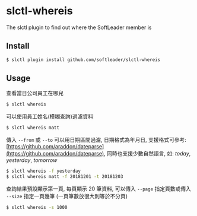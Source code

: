 # slctl-whereis


The slctl plugin to find out where the SoftLeader member is

## Install

```sh
$ slctl plugin install github.com/softleader/slctl-whereis
```

## Usage

查看當日公司員工在哪兒

```sh
$ slctl whereis
```

可以使用員工姓名(模糊查詢)過濾資料

```sh
$ slctl whereis matt
```

傳入 `--from` 或 `--to` 可以用日期區間過濾, 日期格式為年月日, 支援格式可參考: [https://github.com/araddon/dateparse](https://github.com/araddon/dateparse), 同時也支援少數自然語言, 如: *today*, *yesterday*, *tomorrow*

```sh
$ slctl whereis -f yesterday
$ slctl whereis matt -f 20181201 -t 20181203
```

查詢結果預設顯示第一頁, 每頁顯示 20 筆資料, 可以傳入 `--page` 指定頁數或傳入 `--size` 指定一頁幾筆 (一頁筆數放很大則等於不分頁)

```sh
$ slctl whereis -s 1000
```
